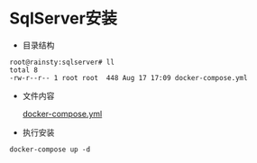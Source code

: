 # SqlServer安装  

* 目录结构  

``` text
root@rainsty:sqlserver# ll
total 8
-rw-r--r-- 1 root root  448 Aug 17 17:09 docker-compose.yml
```

* 文件内容  

    [docker-compose.yml](../dockerFile/sqlserver/docker-compose.yml)
    
* 执行安装  

``` text
docker-compose up -d
```
